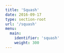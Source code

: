 ```yaml
---
title: 'Squash'
date: 2016-09-17
type: section-root
url: '/squash'
menu: 
  main:
    identifier: 'squash'
    weight: 300
---
```

